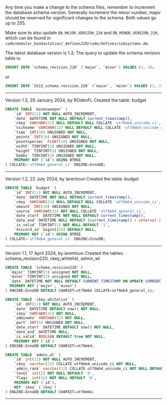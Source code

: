 Any time you make a change to the schema files, remember to increment the database schema version. Generally increment the minor number, major should be reserved for significant changes to the schema. Both values go up to 255.

Make sure to also update `DB_MAJOR_VERSION_220` and `DB_MINOR_VERSION_220`, which can be found in `code/modular_bandastation/_defines220/code/defines/subsystems.dm`.

The latest database version is 1.3; The query to update the schema revision table is:

```sql
INSERT INTO `schema_revision_220` (`major`, `minor`) VALUES (1, 3);
```
or

```sql
INSERT INTO `SS13_schema_revision_220` (`major`, `minor`) VALUES (1, 3);
```

-----------------------------------------------------
Version 1.3, 29 January 2024, by ROdenFL
Created the table: budget

```sql
CREATE TABLE `minesweeper` (
    `id` INT(11) NOT NULL AUTO_INCREMENT,
    `date` DATETIME NOT NULL DEFAULT current_timestamp(),
    `ckey` VARCHAR(32) NULL DEFAULT NULL COLLATE 'utf8mb4_unicode_ci',
	`nickname` VARCHAR(32) NULL DEFAULT NULL COLLATE 'utf8mb4_unicode_ci',
    `time` INT(10) UNSIGNED NOT NULL,
	`points` INT(10) UNSIGNED NOT NULL,
	`pointspersec` FLOAT(10) UNSIGNED NOT NULL,
	`width` TINYINT(3) UNSIGNED NOT NULL,
	`height` TINYINT(3) UNSIGNED NOT NULL,
	`bombs` TINYINT(3) UNSIGNED NOT NULL,
    PRIMARY KEY (`id`) USING BTREE
) COLLATE='utf8mb4_general_ci' ENGINE=InnoDB;
```
-----------------------------------------------------
Version 1.2, 22 July 2024, by larentoun
Created the table: budget

```sql
CREATE TABLE `budget` (
    `id` INT(11) NOT NULL AUTO_INCREMENT,
    `date` DATETIME NOT NULL DEFAULT current_timestamp(),
    `ckey` VARCHAR(32) NULL DEFAULT NULL COLLATE 'utf8mb4_unicode_ci',
    `amount` INT(10) UNSIGNED NOT NULL,
    `source` VARCHAR(32) NOT NULL COLLATE 'utf8mb4_general_ci',
    `date_start` DATETIME NOT NULL DEFAULT current_timestamp(),
    `date_end` DATETIME NULL DEFAULT (current_timestamp() + interval 1 month),
    `is_valid` TINYINT(1) NOT NULL DEFAULT '1',
    `discord_id` bigint(20) DEFAULT NULL,
    PRIMARY KEY (`id`) USING BTREE
) COLLATE='utf8mb4_general_ci' ENGINE=InnoDB;
```
-----------------------------------------------------
Version 1.1, 17 April 2024, by larentoun
Created the tables: schema_revision220, ckey_whitelist, admin_wl

```sql
CREATE TABLE `schema_revision220` (
  `major` TINYINT(3) unsigned NOT NULL,
  `minor` TINYINT(3) unsigned NOT NULL,
  `date` DATETIME NOT NULL DEFAULT CURRENT_TIMESTAMP ON UPDATE CURRENT_TIMESTAMP,
  PRIMARY KEY (`major`, `minor`)
) ENGINE=InnoDB DEFAULT CHARSET=utf8mb4 COLLATE=utf8mb4_general_ci;
```

```sql
CREATE TABLE `ckey_whitelist` (
	`id` INT(11) NOT NULL AUTO_INCREMENT,
	`date` DATETIME DEFAULT now() NOT NULL,
	`ckey` VARCHAR(32) NOT NULL,
	`adminwho` VARCHAR(32) NOT NULL,
	`port` INT(5) UNSIGNED NOT NULL,
	`date_start` DATETIME DEFAULT now() NOT NULL,
	`date_end` DATETIME NULL,
	`is_valid` BOOLEAN DEFAULT true NOT NULL,
	PRIMARY KEY (`id`)
) ENGINE=InnoDB DEFAULT CHARSET=utf8mb4;
```

```sql
CREATE TABLE `admin_wl` (
	`id` int(11) NOT NULL AUTO_INCREMENT,
	`ckey` varchar(32) COLLATE utf8mb4_unicode_ci NOT NULL,
	`admin_rank` varchar(32) COLLATE utf8mb4_unicode_ci NOT NULL DEFAULT 'Administrator',
	`level` int(2) NOT NULL DEFAULT '0',
	`flags` int(16) NOT NULL DEFAULT '0',
	PRIMARY KEY (`id`),
	KEY `ckey` (`ckey`)
) ENGINE=InnoDB DEFAULT CHARSET=utf8mb4;
```
-----------------------------------------------------
